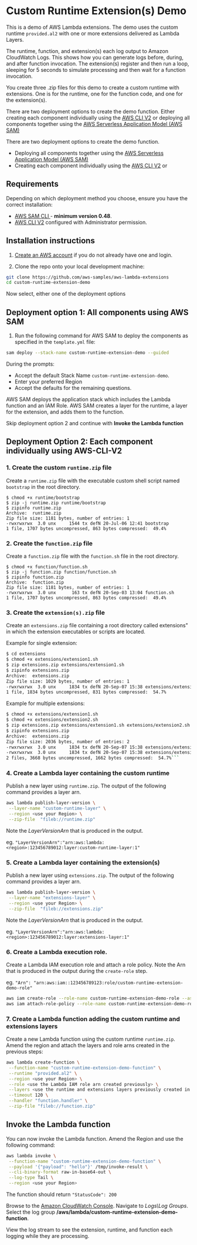 # Custom Runtime Extension(s) Demo

This is a demo of AWS Lambda extensions. The demo uses the custom runtime `provided.al2` with one or more extensions delivered as Lambda Layers.

The runtime, function, and extension(s) each log output to Amazon CloudWatch Logs. This shows how you can generate logs before, during, and after function invocation. The extension(s) register and then run a loop, sleeping for 5 seconds to simulate processing and then wait for a function invocation.

You create three .zip files for this demo to create a custom runtime with extensions. One is for the runtime, one for the function code, and one for the extension(s).

There are two deployment options to create the demo function. Either creating each component individually using the [AWS CLI V2](https://docs.aws.amazon.com/cli/latest/userguide/install-cliv2.html) or deploying all components together using the [AWS Serverless Application Model (AWS SAM)](https://docs.aws.amazon.com/serverless-application-model/latest/developerguide/serverless-sam-cli-install.html)


There are two deployment options to create the demo function. 

* Deploying all components together using the [AWS Serverless Application Model (AWS SAM)](https://docs.aws.amazon.com/serverless-application-model/latest/developerguide/serverless-sam-cli-install.html)
* Creating each component individually using the [AWS CLI V2](https://docs.aws.amazon.com/cli/latest/userguide/install-cliv2.html) or 

## Requirements

Depending on which deployment method you choose, ensure you have the correct installation:
* [AWS SAM CLI ](https://docs.aws.amazon.com/serverless-application-model/latest/developerguide/serverless-sam-cli-install.html) - **minimum version 0.48**.
* [AWS CLI V2](https://docs.aws.amazon.com/cli/latest/userguide/install-cliv2.html) configured with Administrator permission.

## Installation instructions

1. [Create an AWS account](https://portal.aws.amazon.com/gp/aws/developer/registration/index.html) if you do not already have one and login.

2. Clone the repo onto your local development machine:
```bash
git clone https://github.com/aws-samples/aws-lambda-extensions
cd custom-runtime-extension-demo
```
Now select, either one of the deployment options
## Deployment option 1: All components using AWS SAM
1. Run the following command for AWS SAM to deploy the components as specified in the `template.yml` file:
```bash
sam deploy --stack-name custom-runtime-extension-demo --guided
```

During the prompts:

* Accept the default Stack Name `custom-runtime-extension-demo`.
* Enter your preferred Region
* Accept the defaults for the remaining questions.

AWS SAM deploys the application stack which includes the Lambda function and an IAM Role. AWS SAM creates a layer for the runtime, a layer for the extension, and adds them to the function.

Skip deployment option 2 and continue with **Invoke the Lambda function**

## Deployment Option 2: Each component individually using AWS-CLI-V2
### 1.  Create the custom `runtime.zip` file
Create a `runtime.zip` file with the executable custom shell script named `bootstrap` in the root directory.

```
$ chmod +x runtime/bootstrap
$ zip -j runtime.zip runtime/bootstrap
$ zipinfo runtime.zip
Archive:  runtime.zip
Zip file size: 1181 bytes, number of entries: 1
-rwxrwxrwx  3.0 unx     1544 tx defN 20-Jul-06 12:41 bootstrap
1 file, 1707 bytes uncompressed, 863 bytes compressed:  49.4%
```

### 2.  Create the `function.zip` file
Create a `function.zip` file with the `function.sh` file in the root directory.

```
$ chmod +x function/function.sh
$ zip -j function.zip function/function.sh
$ zipinfo function.zip
Archive:  function.zip
Zip file size: 1181 bytes, number of entries: 1
-rwxrwxrwx  3.0 unx      163 tx defN 20-Sep-03 13:04 function.sh
1 file, 1707 bytes uncompressed, 863 bytes compressed:  49.4%
```

### 3.  Create the `extension(s).zip` file
Create an `extensions.zip` file containing a root directory called extensions" in which the extension executables or scripts are located.

Example for single extension:
```bash
$ cd extensions
$ chmod +x extensions/extension1.sh
$ zip extensions.zip extensions/extension1.sh
$ zipinfo extensions.zip 
Archive:  extensions.zip
Zip file size: 1029 bytes, number of entries: 1
-rwxrwxrwx  3.0 unx     1834 tx defN 20-Sep-07 15:38 extensions/extension1.sh
1 file, 1834 bytes uncompressed, 831 bytes compressed:  54.7%
```
Example for multiple extensions:
```bash
$ chmod +x extensions/extension1.sh
$ chmod +x extensions/extension2.sh
$ zip extensions.zip extensions/extension1.sh extensions/extension2.sh
$ zipinfo extensions.zip 
Archive:  extensions.zip
Zip file size: 2036 bytes, number of entries: 2
-rwxrwxrwx  3.0 unx     1834 tx defN 20-Sep-07 15:38 extensions/extension1.sh
-rwxrwxrwx  3.0 unx     1834 tx defN 20-Sep-07 15:38 extensions/extension2.sh
2 files, 3668 bytes uncompressed, 1662 bytes compressed:  54.7%```
```
### 4. Create a Lambda layer containing the custom runtime
Publish a new layer using `runtime.zip`. The output of the following command provides a layer arn.
```bash
aws lambda publish-layer-version \
 --layer-name "custom-runtime-layer" \
 --region <use your Region> \
 --zip-file  "fileb://runtime.zip"
```
Note the *LayerVersionArn* that is produced in the output.

eg. `"LayerVersionArn":"arn:aws:lambda:<region>:123456789012:layer:custom-runtime-layer:1"`

### 5. Create a Lambda layer containing the extension(s)

Publish a new layer using `extensions.zip`. The output of the following command provides a layer arn.
```bash
aws lambda publish-layer-version \
 --layer-name "extensions-layer" \
 --region <use your Region> \
 --zip-file  "fileb://extensions.zip"
```
Note the *LayerVersionArn* that is produced in the output.

eg. `"LayerVersionArn":"arn:aws:lambda:<region>:123456789012:layer:extensions-layer:1"`

### 6. Create a Lambda execution role.

Create a Lambda IAM execution role and attach a role policy. 
Note the Arn that is produced in the output during the `create-role` step.

eg. `"Arn": "arn:aws:iam::123456789123:role/custom-runtime-extension-demo-role"`
```bash
aws iam create-role --role-name custom-runtime-extension-demo-role --assume-role-policy-document '{"Version": "2012-10-17","Statement": [{ "Effect": "Allow", "Principal": {"Service": "lambda.amazonaws.com"}, "Action": "sts:AssumeRole"}]}'
aws iam attach-role-policy --role-name custom-runtime-extension-demo-role --policy-arn arn:aws:iam::aws:policy/service-role/AWSLambdaBasicExecutionRole
```

### 7. Create a Lambda function adding the custom runtime and extensions layers

Create a new Lambda function using the custom runtime `runtime.zip`. Amend the region and attach the layers and role arns created in the previous steps:
```bash
aws lambda create-function \
 --function-name "custom-runtime-extension-demo-function" \
 --runtime "provided.al2" \
 --region <use your Region> \
 --role <use the Lambda IAM role arn created previously> \
 --layers <use the runtime and extensions layers previously created in the format "arn:aws:lambda:<Region>:1234567890123:layer:custom-runtime-layer:1" "arn:aws:lambda:<Region>:123456789012:layer:extensions-layer:1"> \
 --timeout 120 \
 --handler "function.handler" \
 --zip-file "fileb://function.zip"
```
## Invoke the Lambda function
You can now invoke the Lambda function. Amend the Region and use the following command:
```bash
aws lambda invoke \
 --function-name "custom-runtime-extension-demo-function" \
 --payload '{"payload": "hello"}' /tmp/invoke-result \
 --cli-binary-format raw-in-base64-out \
 --log-type Tail \
 --region <use your Region>
```
The function should return `"StatusCode": 200`

Browse to the [Amazon CloudWatch Console](https://console.aws.amazon.com/cloudwatch). Navigate to *Logs\Log Groups*. Select the log group **/aws/lambda/custom-runtime-extension-demo-function**.

View the log stream to see the extension, runtime, and function each logging while they are processing.